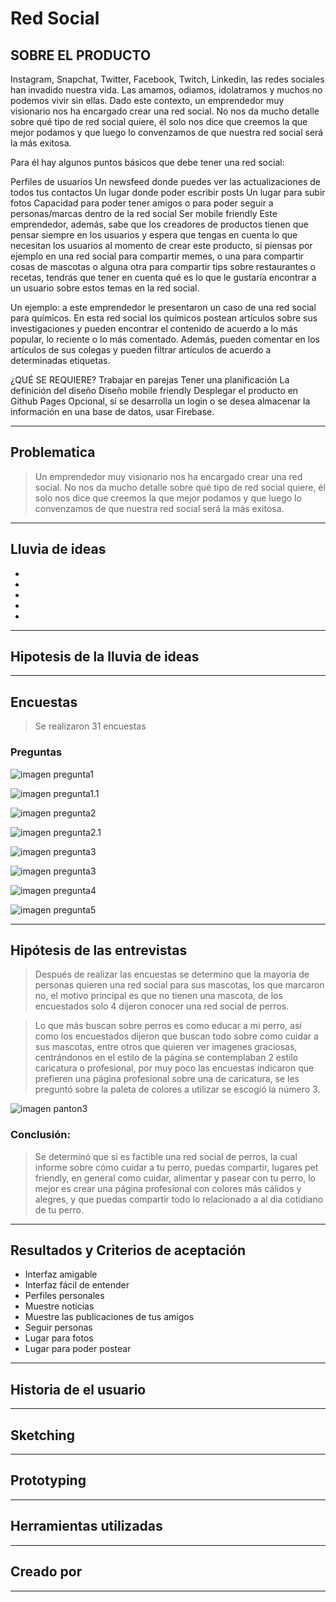 # Red Social

## SOBRE EL PRODUCTO

Instagram, Snapchat, Twitter, Facebook, Twitch, Linkedin, las redes sociales han invadido nuestra vida. Las amamos, odiamos, idolatramos y muchos no podemos vivir sin ellas. Dado este contexto, un emprendedor muy visionario nos ha encargado crear una red social. No nos da mucho detalle sobre qué tipo de red social quiere, él solo nos dice que creemos la que mejor podamos y que luego lo convenzamos de que nuestra red social será la más exitosa.

Para él hay algunos puntos básicos que debe tener una red social:

Perfiles de usuarios
Un newsfeed donde puedes ver las actualizaciones de todos tus contactos
Un lugar donde poder escribir posts
Un lugar para subir fotos
Capacidad para poder tener amigos o para poder seguir a personas/marcas dentro de la red social
Ser mobile friendly
Este emprendedor, además, sabe que los creadores de productos tienen que pensar siempre en los usuarios y espera que tengas en cuenta lo que necesitan los usuarios al momento de crear este producto, si piensas por ejemplo en una red social para compartir memes, o una para compartir cosas de mascotas o alguna otra para compartir tips sobre restaurantes o recetas, tendrás que tener en cuenta qué es lo que le gustaría encontrar a un usuario sobre estos temas en la red social.

Un ejemplo: a este emprendedor le presentaron un caso de una red social para químicos. En esta red social los químicos postean artículos sobre sus investigaciones y pueden encontrar el contenido de acuerdo a lo más popular, lo reciente o lo más comentado. Además, pueden comentar en los artículos de sus colegas y pueden filtrar artículos de acuerdo a determinadas etiquetas.

¿QUÉ SE REQUIERE?
Trabajar en parejas
Tener una planificación
La definición del diseño
Diseño mobile friendly
Desplegar el producto en Github Pages
Opcional, si se desarrolla un login o se desea almacenar la información en una base de datos, usar Firebase.

***

## Problematica

> Un emprendedor muy visionario nos ha encargado crear una red social. No nos da mucho detalle sobre qué tipo de red social quiere, él solo nos dice que creemos la que mejor podamos y que luego lo convenzamos de que nuestra red social será la más exitosa.

***

## Lluvia de ideas

* 
*
*
*
*

***

## Hipotesis de la lluvia de ideas


***

## Encuestas

> Se realizaron 31 encuestas


### Preguntas
![imagen pregunta1](assets/images/pregunta1.png)

![imagen pregunta1.1](assets/images/pregunta1.1.png)

![imagen pregunta2](assets/images/pregunta2.png)

![imagen pregunta2.1](assets/images/pregunta2.1.png)

![imagen pregunta3](assets/images/pregunta3.png)

![imagen pregunta3](assets/images/pregunta3.1.png)

![imagen pregunta4](assets/images/pregunta4.png)

![imagen pregunta5](assets/images/pregunta5.png)

***

## Hipótesis de las entrevistas

> Después de realizar las encuestas se determino que la mayoria de personas quieren una red social para sus mascotas, los que marcaron no, el motivo principal es que no tienen una mascota, de los encuestados solo 4 dijeron conocer una red social de perros.

>Lo que más buscan sobre perros es como educar a mi perro, así como los encuestados dijeron que buscan todo sobre como cuidar a sus mascotas, entre otros que quieren ver imagenes graciosas, centrándonos en el estilo de la página se contemplaban 2 estilo caricatura o profesional, por muy poco las encuestas indicaron que prefieren una página profesional sobre una de caricatura, se les preguntó sobre la paleta de colores a utilizar se escogió la número 3.

![imagen panton3](assets/images/panton3.PNG)

### Conclusión:

> Se determinó que si es factible una red social de perros, la cual informe sobre cómo cuidar a tu perro, puedas compartir, lugares pet friendly, en general como cuidar, alimentar y pasear con tu perro, lo mejor es crear una página profesional con colores más cálidos y alegres, y que puedas compartir todo lo relacionado a al dia cotidiano de tu perro.

***

## Resultados y Criterios de aceptación

* Interfaz amigable
* Interfaz fácil de entender
* Perfiles personales
* Muestre noticias
* Muestre las publicaciones de tus amigos
* Seguir personas
* Lugar para fotos
* Lugar para poder postear

***

## Historia de el usuario



***

## Sketching 



***

## Prototyping


***

## Herramientas utilizadas



***

## Creado por



***